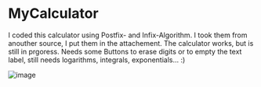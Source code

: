 # MyCalculator

I coded this calculator using Postfix- and Infix-Algorithm. I took them from anouther source, I put them in the attachement. The calculator works, but is still in prgoress. Needs some Buttons to erase digits or to empty the text label, still needs logarithms, integrals, exponentials... :)

![image](https://user-images.githubusercontent.com/77269620/143940672-fa795253-a5f4-48f8-8cfb-0c46d001068d.png)
